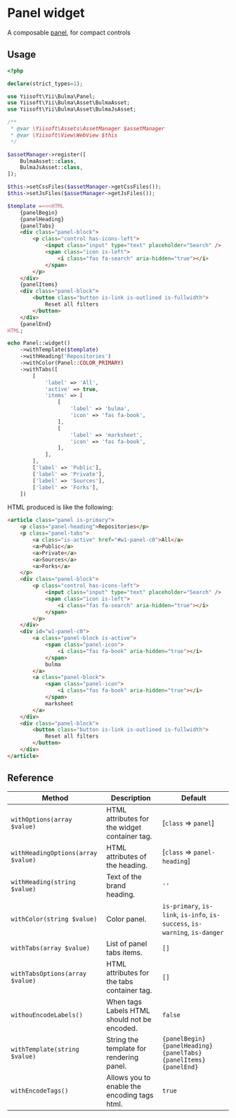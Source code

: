 # Panel widget

A composable [panel](https://bulma.io/documentation/components/panel/), for compact controls

## Usage

```php
<?php

declare(strict_types=1);

use Yiisoft\Yii\Bulma\Panel;
use Yiisoft\Yii\Bulma\Asset\BulmaAsset;
use Yiisoft\Yii\Bulma\Asset\BulmaJsAsset;

/**
 * @var \Yiisoft\Assets\AssetManager $assetManager
 * @var \Yiisoft\View\WebView $this
 */

$assetManager->register([
    BulmaAsset::class,
    BulmaJsAsset::class,
]);

$this->setCssFiles($assetManager->getCssFiles());
$this->setJsFiles($assetManager->getJsFiles());

$template =<<<HTML
    {panelBegin}
    {panelHeading}
    {panelTabs}
    <div class="panel-block">
        <p class="control has-icons-left">
            <input class="input" type="text" placeholder="Search" />
            <span class="icon is-left">
                <i class="fas fa-search" aria-hidden="true"></i>
            </span>
        </p>
    </div>
    {panelItems}
    <div class="panel-block">
        <button class="button is-link is-outlined is-fullwidth">
            Reset all filters
        </button>
    </div>
    {panelEnd}
HTML;

echo Panel::widget()
    ->withTemplate($template)
    ->withHeading('Repositories')
    ->withColor(Panel::COLOR_PRIMARY)
    ->withTabs([
        [
            'label' => 'All',
            'active' => true,
            'items' => [
                [
                    'label' => 'bulma',
                    'icon' => 'fas fa-book',
                ],
                [
                    'label' => 'marksheet',
                    'icon' => 'fas fa-book',
                ],
            ],
        ],
        ['label' => 'Public'],
        ['label' => 'Private'],
        ['label' => 'Sources'],
        ['label' => 'Forks'],
    ])
```

HTML produced is like the following:

```html
<article class="panel is-primary">
    <p class="panel-heading">Repositories</p>
    <p class="panel-tabs">
        <a class="is-active" href="#w1-panel-c0">All</a>
        <a>Public</a>
        <a>Private</a>
        <a>Sources</a>
        <a>Forks</a>
    </p>
    <div class="panel-block">
        <p class="control has-icons-left">
            <input class="input" type="text" placeholder="Search" />
            <span class="icon is-left">
                <i class="fas fa-search" aria-hidden="true"></i>
            </span>
        </p>
    </div>
    <div id="w1-panel-c0">
        <a class="panel-block is-active">
            <span class="panel-icon">
                <i class="fas fa-book" aria-hidden="true"></i>
            </span>
            bulma
        </a>
        <a class="panel-block">
            <span class="panel-icon">
                <i class="fas fa-book" aria-hidden="true"></i>
            </span>
            marksheet
        </a>
    </div>
    <div class="panel-block">
        <button class="button is-link is-outlined is-fullwidth">
            Reset all filters
        </button>
    </div>
</article>
```

## Reference

Method | Description | Default
-------|-------------|---------
 `withOptions(array $value)` | HTML attributes for the widget container tag. | [`class` => `panel`]
 `withHeadingOptions(array $value)` | HTML attributes of the heading. | [`class` => `panel-heading`]
 `withHeading(string $value)` | Text of the brand heading. | `''`
 `withColor(string $value)` | Color panel. | `is-primary`, `is-link`, `is-info`, `is-success`, `is-warning`, `is-danger`
 `withTabs(array $value)` | List of panel tabs items. | `[]`
 `withTabsOptions(array $value)` | HTML attributes for the tabs container tag. | `[]`
 `withouEncodeLabels()` | When tags Labels HTML should not be encoded. | `false`
 `withTemplate(string $value)` | String the template for rendering panel. | `{panelBegin}{panelHeading}{panelTabs}{panelItems}{panelEnd}`
`withEncodeTags()` | Allows you to enable the encoding tags html. | `true`

